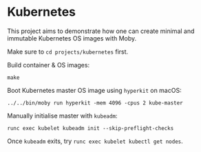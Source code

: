 # Kubernetes

This project aims to demonstrate how one can create minimal and immutable Kubernetes OS images with Moby.

Make sure to `cd projects/kubernetes` first.

Build container & OS images:
```
make
```

Boot Kubernetes master OS image using `hyperkit` on macOS:
```
../../bin/moby run hyperkit -mem 4096 -cpus 2 kube-master
```

Manually initialise master with `kubeadm`:
```
runc exec kubelet kubeadm init --skip-preflight-checks
```

Once `kubeadm` exits, try `runc exec kubelet kubectl get nodes`.
